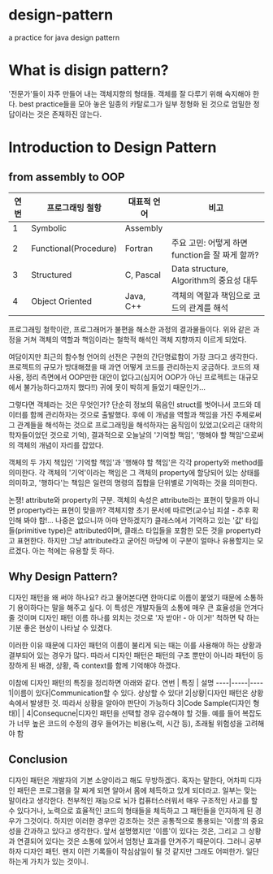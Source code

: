 # design-pattern
a practice for java design pattern

# What is disign pattern?
'전문가'들이 자주 만들어 내는 객체지향의 형태들. 객체를 잘 다루기 위해 숙지해야 한다. best practice들을 모아 놓은 일종의 카탈로그가 일부 정형화 된 것으로 엄밀한 정답이라는 것은 존재하진 않는다.

# Introduction to Design Pattern
## from assembly to OOP

연번 | 프로그래밍 철항 | 대표적 언어 | 비고
----|-------------|----------|----
1| Symbolic | Assembly | |
2| Functional(Procedure) | Fortran | 주요 고민: 어떻게 하면 function을 잘 짜게 할까?
3| Structured | C, Pascal | Data structure, Algorithm의 중요성 대두
4| Object Oriented | Java, C++ | 객체의 역할과 책임으로 코드의 관계를 해석

프로그래밍 철학이란, 프로그래머가 불편을 해소한 과정의 결과물들이다. 위와 같은 과정을 거쳐 객체의 역할과 책임이라는 철학적 해석인 객체 지향까지 이르게 되었다.

여담이지만 최근의 함수형 언어의 선전은 구현의 간단명료함이 가장 크다고 생각한다. 프로젝트의 규모가 방대해졌을 때 과연 어떻게 코드를 관리하는지 궁금하다. 코드의 재사용, 정리 측면에서 OOP만한 대안이 없다고(심지어 OOP가 아닌 프로젝트는 대규모에서 불가능하다고까지 했다!!) 귀에 못이 박히게 들었기 때문인가...

그렇다면 객체라는 것은 무엇인가? 단순히 정보의 묶음인 struct를 벗어나서 코드와 데이터를 함께 관리하자는 것으로 출발했다. 후에 이 개념을 역할과 책임을 가진 주체로써 그 관계들을 해석하는 것으로 프로그래밍을 해석하자는 움직임이 있었고(오리곤 대학의 학자들이었던 것으로 기억), 결과적으로 오늘날의 '기억할 책임', '행해야 할 책임'으로써의 객체의 개념이 자리를 잡았다.

객체의 두 가지 책임인 '기억할 책임'과 '행해야 할 책임'은 각각 property와 method를 의미한다. 각 객체의 '기억'이라는 책임은 그 객체의 property에 할당되어 있는 상태를 의미하고, '행하다'는 책임은 일련의 명령의 집합을 단위별로 기억하는 것을 의미한다.

논쟁! attribute와 property의 구분. 객체의 속성은 attribute라는 표현이 맞을까 아니면 property라는 표현이 맞을까? 객체지향 초기 문서에 따르면(교수님 피셜 - 추후 확인해 봐야 함!... 나중은 없으니까 아마 안하겠지?) 클래스에서 기억하고 있는 '값' 타입들(primitive type)은 attributed이며, 클래스 타입들을 포함한 모든 것을 property라고 표현한다. 하지만 그냥 attribute라고 굳어진 마당에 이 구분이 얼마나 유용할지는 모르겠다. 아는 척에는 유용할 듯 하다.

## Why Design Pattern?
디자인 패턴을 왜 써야 하나요? 라고 물어본다면 한마디로 이름이 붙었기 때문에 소통하기 용이하다는 말을 해주고 싶다. 이 특성은 개발자들의 소통에 매우 큰 효율성을 안겨다 줄 것이며 디자인 패턴 이름 하나를 외치는 것으로 '자 받아! - 아 이거!' 척하면 탁 하는 기분 좋은 현상이 나타날 수 있겠다.

이러한 이유 때문에 디자인 패턴의 이름이 불리게 되는 때는 이를 사용해야 하는 상황과 결부되어 있는 경우가 많다. 따라서 디자인 패턴은 패턴의 구조 뿐만이 아니라 패턴이 등장하게 된 배경, 상황, 즉 context를 함께 기억해야 하겠다.

이참에 디자인 패턴의 특징을 정리하면 아래와 같다.
연번 | 특징 | 설명
----|-----|----
1|이름이 있다|Communication할 수 있다. 상상할 수 있다!
2|상황|디자인 패턴은 상황 속에서 발생한 것. 따라서 상황을 알아야 판단이 가능하다
3|Code Sample(디자인 형태)| |
4|Consequcne|디자인 패턴을 선택할 경우 감수해야 할 것들. 예를 들어 복잡도가 너무 높은 코드의 수정의 경우 들어가는 비용(노력, 시간 등), 초래될 위험성을 고려해야 함

## Conclusion
디자인 패턴은 개발자의 기본 소양이라고 해도 무방하겠다. 혹자는 말한다, 어차피 디자인 패턴은 프로그램을 잘 짜게 되면 알아서 몸에 체득하고 있게 되더라고. 일부는 맞는 말이라고 생각한다. 천부적인 재능으로 뇌가 컴퓨터스러워서 매우 구조적인 사고를 할 수 있다거나, 노력으로 효율적인 코드의 형태들을 체득하고 그 패턴들을 인지하게 된 경우가 그것이다. 하지만 이러한 경우만 강조하는 것은 공통적으로 통용되는 '이름'의 중요성을 간과하고 있다고 생각한다. 앞서 설명했지만 '이름'이 있다는 것은, 그리고 그 상황과 연결되어 있다는 것은 소통에 있어서 엄청난 효과를 안겨주기 때문이다. 그러니 공부하자 디자인 패턴. 왠지 이런 기록들이 작심삼일이 될 것 같지만 그래도 어떠한가. 일단 하는게 가치가 있는 것이니.